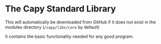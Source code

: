 # The Capy Standard Library

This will automatically be downloaded from GitHub if it does not exist in the modules directory (`/capy/libs/core` by default)

It contains the basic functionality needed for any good program.
